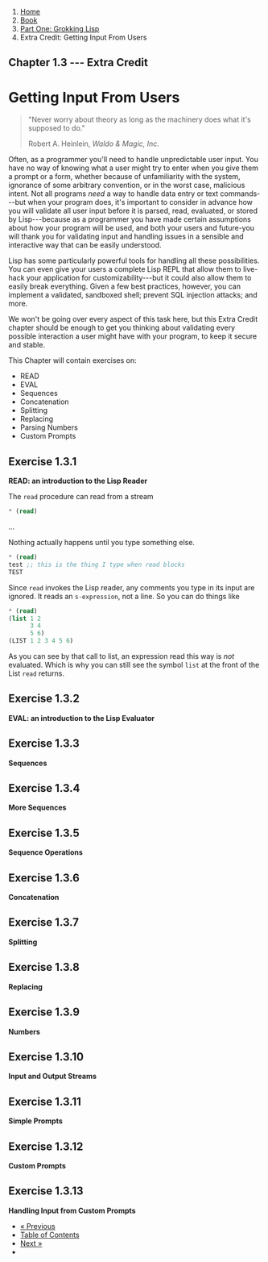 <ol class="breadcrumb">
  <li><a href="/">Home</a></li>
  <li><a href="/book/">Book</a></li>
  <li><a href="/book/1-0-0-overview/">Part One: Grokking Lisp</a></li>
  <li class="active">Extra Credit: Getting Input From Users</li>
</ol>

## Chapter 1.3 --- Extra Credit

# Getting Input From Users

> "Never worry about theory as long as the machinery does what it's supposed to do."
> <footer>Robert A. Heinlein, <em>Waldo &amp; Magic, Inc.</em></footer>

Often, as a programmer you'll need to handle unpredictable user input. You have no way of knowing what a user might try to enter when you give them a prompt or a form, whether because of unfamiliarity with the system, ignorance of some arbitrary convention, or in the worst case, malicious intent.  Not all programs *need* a way to handle data entry or text commands---but when your program does, it's important to consider in advance how you will validate all user input before it is parsed, read, evaluated, or stored by Lisp---because as a programmer you have made certain assumptions about how your program will be used, and both your users and future-you will thank you for validating input and handling issues in a sensible and interactive way that can be easily understood.

Lisp has some particularly powerful tools for handling all these possibilities.  You can even give your users a complete Lisp REPL that allow them to live-hack your application for customizability---but it could also allow them to easily break everything.  Given a few best practices, however, you can implement a validated, sandboxed shell; prevent SQL injection attacks; and more.

We won't be going over every aspect of this task here, but this Extra Credit chapter should be enough to get you thinking about validating every possible interaction a user might have with your program, to keep it secure and stable.

This Chapter will contain exercises on:

* READ
* EVAL
* Sequences
* Concatenation
* Splitting
* Replacing
* Parsing Numbers
* Custom Prompts

## Exercise 1.3.1

**READ: an introduction to the Lisp Reader**

The `read` procedure can read from a stream

```lisp
* (read)
```

...

Nothing actually happens until you type something else.


```lisp
* (read)
test ;; this is the thing I type when read blocks
TEST
```

Since `read` invokes the Lisp reader, any comments you type in its input are ignored. It reads an `s-expression`, not a line. So you can do things like

```lisp
* (read)
(list 1 2
      3 4
	  5 6)
(LIST 1 2 3 4 5 6)
```

As you can see by that call to list, an expression read this way is *not* evaluated. Which is why you can still see the symbol `list` at the front of the List `read` returns.

## Exercise 1.3.2

**EVAL: an introduction to the Lisp Evaluator**

## Exercise 1.3.3

**Sequences**

## Exercise 1.3.4

**More Sequences**

## Exercise 1.3.5

**Sequence Operations**

## Exercise 1.3.6

**Concatenation**

## Exercise 1.3.7

**Splitting**

## Exercise 1.3.8

**Replacing**

## Exercise 1.3.9

**Numbers**

## Exercise 1.3.10

**Input and Output Streams**

## Exercise 1.3.11

**Simple Prompts**

## Exercise 1.3.12

**Custom Prompts**

## Exercise 1.3.13

**Handling Input from Custom Prompts**

<ul class="pager">
  <li class="previous"><a href="/book/1-02-00-input-output/">&laquo; Previous</a></li>
  <li><a href="/book/">Table of Contents</a></li>
  <li class="next"><a href="/book/1-04-0-lists/">Next &raquo;</a><li>
</ul>
